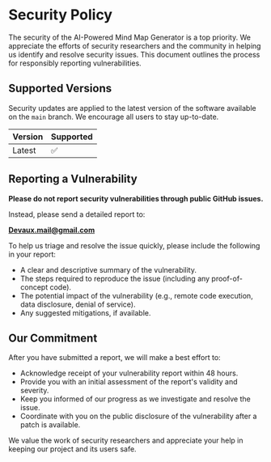 # Security Policy

The security of the AI-Powered Mind Map Generator is a top priority. We appreciate the efforts of security researchers and the community in helping us identify and resolve security issues. This document outlines the process for responsibly reporting vulnerabilities.

## Supported Versions

Security updates are applied to the latest version of the software available on the `main` branch. We encourage all users to stay up-to-date.

| Version | Supported          |
| ------- | ------------------ |
| Latest  | :white_check_mark: |

## Reporting a Vulnerability

**Please do not report security vulnerabilities through public GitHub issues.**

Instead, please send a detailed report to:

**[Devaux.mail@gmail.com](mailto:Devaux.mail@gmail.com)**

To help us triage and resolve the issue quickly, please include the following in your report:
- A clear and descriptive summary of the vulnerability.
- The steps required to reproduce the issue (including any proof-of-concept code).
- The potential impact of the vulnerability (e.g., remote code execution, data disclosure, denial of service).
- Any suggested mitigations, if available.

## Our Commitment

After you have submitted a report, we will make a best effort to:
- Acknowledge receipt of your vulnerability report within 48 hours.
- Provide you with an initial assessment of the report's validity and severity.
- Keep you informed of our progress as we investigate and resolve the issue.
- Coordinate with you on the public disclosure of the vulnerability after a patch is available.

We value the work of security researchers and appreciate your help in keeping our project and its users safe.
